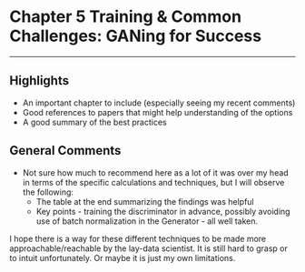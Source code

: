 
# Chapter 5 Training & Common Challenges: GANing for Success
---

  ## Highlights
  * An important chapter to include (especially seeing my recent comments)
  * Good references to papers that might help understanding of the options
  * A good summary of the best practices

  ## General Comments
  * Not sure how much to recommend here as a lot of it was over my head in terms of the specific calculations and techniques, but I will observe the following:
     * The table at the end summarizing the findings was helpful
     * Key points - training the discriminator in advance, possibly avoiding use of batch normalization in the Generator - all well taken.


  I hope there is a way for these different techniques to be made more approachable/reachable by the lay-data scientist. It is still hard to grasp or to intuit unfortunately. Or maybe it is just my own limitations. 

